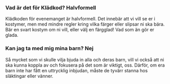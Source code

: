 ### Vad är det för Klädkod? Halvformell
Klädkoden för evenemanget är halvformell. Det innebär att vi vill se er i kostymer, men med mindre regler kring vilka färger eller slipsar ni ska bära. Bär en svart kostym om ni vill, eller välj en färgglad! Vad som än gör er glada.
### Kan jag ta med mig mina barn? Nej
Så mycket som vi skulle vilja bjuda in alla och deras barn, vill vi också att ni ska kunna koppla av och fokusera på det som är viktigt, oss. Därför, om era barn inte har fått en uttrycklig inbjudan, måste de tyvärr stanna hos släktingar eller vänner.
